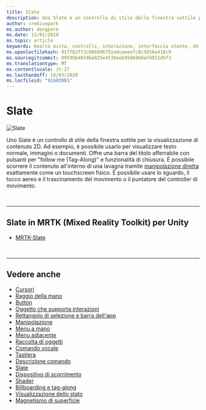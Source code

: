 ```yaml
---
title: Slate
description: Uno Slate è un controllo di stile della finestra sottile per la visualizzazione di contenuto 2D.
author: cre8ivepark
ms.author: dongpark
ms.date: 11/01/2019
ms.topic: article
keywords: Realtà mista, controlli, interazione, interfaccia utente, UX
ms.openlocfilehash: 917f62ff3c066896751adceeeefc0c5856e418c9
ms.sourcegitcommit: 09599b4034be825e4536eeb9566968afd021d5f3
ms.translationtype: MT
ms.contentlocale: it-IT
ms.lasthandoff: 10/03/2020
ms.locfileid: "91683981"
---
```

# <a name="slate"></a>Slate

![Slate](images/UX_Hero_Slate.jpg)

Uno Slate è un controllo di stile della finestra sottile per la visualizzazione di contenuto 2D. Ad esempio, è possibile usarlo per visualizzare testo normale, immagini o documenti. Offre una barra del titolo afferrabile con pulsanti per "follow me (Tag-Along)" e funzionalità di chiusura. È possibile scorrere il contenuto all'interno di una lavagna tramite [manipolazione diretta](direct-manipulation.md#2d-slate-interaction) esattamente come un touchscreen fisico. È possibile usare lo sguardo, il tocco aereo e il trascinamento del movimento o il puntatore del controller di movimento.

<br>

---

## <a name="slate-in-mrtk-mixed-reality-toolkit-for-unity"></a>Slate in MRTK (Mixed Reality Toolkit) per Unity

* [MRTK-Slate](https://microsoft.github.io/MixedRealityToolkit-Unity/Documentation/README_Slate.html)

<br>

---

## <a name="see-also"></a>Vedere anche

* [Cursori](cursors.md)
* [Raggio della mano](point-and-commit.md)
* [Button](button.md)
* [Oggetto che supporta interazioni](interactable-object.md)
* [Rettangolo di selezione e barra dell'app](app-bar-and-bounding-box.md)
* [Manipolazione](direct-manipulation.md)
* [Menu a mano](hand-menu.md)
* [Menu adiacente](near-menu.md)
* [Raccolta di oggetti](object-collection.md)
* [Comando vocale](voice-input.md)
* [Tastiera](keyboard.md)
* [Descrizione comando](tooltip.md)
* [Slate](slate.md)
* [Dispositivo di scorrimento](slider.md)
* [Shader](shader.md)
* [Billboarding e tag-along](billboarding-and-tag-along.md)
* [Visualizzazione dello stato](progress.md)
* [Magnetismo di superficie](surface-magnetism.md)
